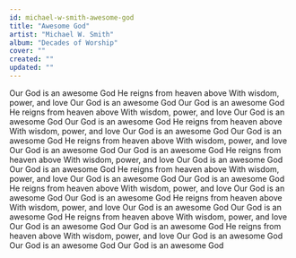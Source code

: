 ```yaml
---
id: michael-w-smith-awesome-god
title: "Awesome God"
artist: "Michael W. Smith"
album: "Decades of Worship"
cover: ""
created: ""
updated: ""
---
```


Our God is an awesome God
He reigns from heaven above
With wisdom, power, and love
Our God is an awesome God
Our God is an awesome God
He reigns from heaven above
With wisdom, power, and love
Our God is an awesome God
Our God is an awesome God
He reigns from heaven above
With wisdom, power, and love
Our God is an awesome God
Our God is an awesome God
He reigns from heaven above
With wisdom, power, and love
Our God is an awesome God
Our God is an awesome God
He reigns from heaven above
With wisdom, power, and love
Our God is an awesome God
Our God is an awesome God
He reigns from heaven above
With wisdom, power, and love
Our God is an awesome God
Our God is an awesome God
He reigns from heaven above
With wisdom, power, and love
Our God is an awesome God
Our God is an awesome God
He reigns from heaven above
With wisdom, power, and love
Our God is an awesome God
Our God is an awesome God
He reigns from heaven above
With wisdom, power, and love
Our God is an awesome God
Our God is an awesome God
He reigns from heaven above
With wisdom, power, and love
Our God is an awesome God
Our God is an awesome God
Our God is an awesome God